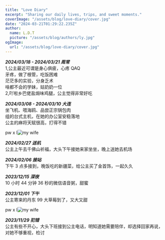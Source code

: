 ```yaml
---
title: "Love Diary"
excerpt: "Sharing our daily lives, trips, and sweet moments."
coverImage: "/assets/blog/love-diary/cover.jpg"
date: "2024-03-21T01:29:22.235Z"
author:
  name: L.D.T
  picture: "/assets/blog/authors/ly.jpg"
ogImage:
  url: "/assets/blog/love-diary/cover.jpg"
---
```


**_2024/03/18 - 2024/03/21 周常_**  
1,公主最近可谓是身心俱疲，心疼 QAQ  
牙疼，做了根管，吃饭困难  
茫茫多的实验，分身乏术  
啥都不会的学妹，姑奶奶一位  
2,吖啦乡巴佬盐焗味鸡腿，公主觉得非常好吃

**_2024/03/08 - 2024/03/10 大连_**  
坐飞机、喂海鸥、品尝正宗锅包肉  
组的台式主机，在她的办公室安稳落地  
公主的麻将天赋很高，打得不错

pw x l![my wife](/assets/blog/love-diary/wx_20240315141718.jpg "边看甄嬛边用膳")

**_2024/02/27 送机_**  
公主上午去千佛山祈福，大头下午接她来家坐坐，晚上送她去机场

**_2024/02/06 接站_**  
下午 3 点多接到，晚饭吃的新疆菜，给公主买了金首饰，一起久久

**_2023/12/15 深夜_**  
10 小时 44 分钟 36 秒的微信语音粥，甜蜜

**_2023/12/01 下午_**  
公主寄来的丹东 99 大草莓到了，又大又甜

pw x l![my wife](/assets/blog/love-diary/wx_20240315141707.jpg "丹东99")

**_2023/11/29 犯错_**  
公主有些不开心，大头下班接到公主电话，明知道她需要陪伴，却选择回家再说，对她不够重视，检讨
